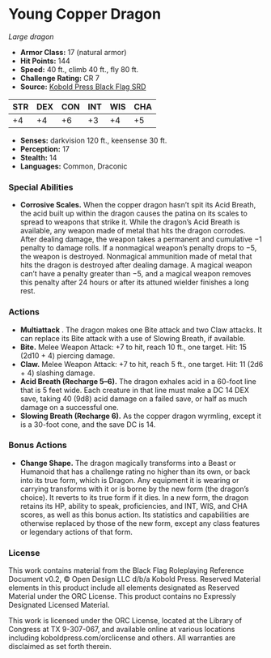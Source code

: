 # Young Copper Dragon

*Large dragon*

- **Armor Class:** 17 (natural armor)
- **Hit Points:** 144
- **Speed:** 40 ft., climb 40 ft., fly 80 ft.
- **Challenge Rating:** CR 7
- **Source:** [Kobold Press Black Flag SRD](https://koboldpress.com/black-flag-roleplaying/)

| STR | DEX | CON | INT | WIS | CHA |
| --- | --- | --- | --- | --- | --- |
| +4 | +4 | +6 | +3 | +4 | +5 |

- **Senses:** darkvision 120 ft., keensense 30 ft.
- **Perception:** 17
- **Stealth:** 14
- **Languages:** Common, Draconic

### Special Abilities

- **Corrosive Scales.** When the copper dragon hasn’t spit its Acid Breath, the acid built up within the dragon causes the patina on its scales to spread to weapons that strike it. While the dragon’s Acid Breath is available, any weapon made of metal that hits the dragon corrodes. After dealing damage, the weapon takes a permanent and cumulative −1 penalty to damage rolls. If a nonmagical weapon’s penalty drops to −5, the weapon is destroyed. Nonmagical ammunition made of metal that hits the dragon is destroyed after dealing damage. A magical weapon can’t have a penalty greater than −5, and a magical weapon removes this penalty after 24 hours or after its attuned wielder finishes a long rest.

### Actions

- **Multiattack** . The dragon makes one Bite attack and two Claw attacks. It can replace its Bite attack with a use of Slowing Breath, if available.
- **Bite.** Melee Weapon Attack: +7 to hit, reach 10 ft., one target. Hit: 15 (2d10 + 4) piercing damage.
- **Claw.** Melee Weapon Attack: +7 to hit, reach 5 ft., one target. Hit: 11 (2d6 + 4) slashing damage.
- **Acid Breath (Recharge 5–6).** The dragon exhales acid in a 60-foot line that is 5 feet wide. Each creature in that line must make a DC 14 DEX save, taking 40 (9d8) acid damage on a failed save, or half as much damage on a successful one.
- **Slowing Breath (Recharge 6).** As the copper dragon wyrmling, except it is a 30-foot cone, and the save DC is 14.

### Bonus Actions

- **Change Shape.** The dragon magically transforms into a Beast or Humanoid that has a challenge rating no higher than its own, or back into its true form, which is Dragon. Any equipment it is wearing or carrying transforms with it or is borne by the new form (the dragon’s choice). It reverts to its true form if it dies. In a new form, the dragon retains its HP, ability to speak, proficiencies, and INT, WIS, and CHA scores, as well as this bonus action. Its statistics and capabilities are otherwise replaced by those of the new form, except any class features or legendary actions of that form.

### License

This work contains material from the Black Flag Roleplaying Reference Document v0.2, © Open Design LLC d/b/a Kobold Press. Reserved Material elements in this product include all elements designated as Reserved Material under the ORC License. This product contains no Expressly Designated Licensed Material.

This work is licensed under the ORC License, located at the Library of Congress at TX 9-307-067, and available online at various locations including koboldpress.com/orclicense and others. All warranties are disclaimed as set forth therein.

